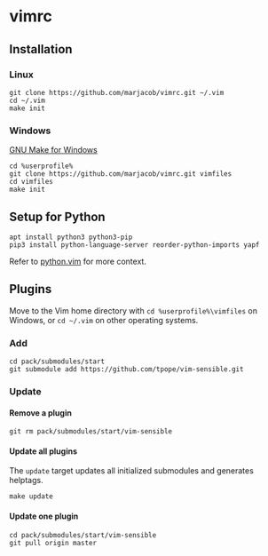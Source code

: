 vimrc
=====

Installation
------------

### Linux

```
git clone https://github.com/marjacob/vimrc.git ~/.vim
cd ~/.vim
make init
```

### Windows

[GNU Make for Windows](http://gnuwin32.sourceforge.net/packages/make.htm)

```
cd %userprofile%
git clone https://github.com/marjacob/vimrc.git vimfiles
cd vimfiles
make init
```

Setup for Python
----------------

```console
apt install python3 python3-pip
pip3 install python-language-server reorder-python-imports yapf
```

Refer to [python.vim](after/ftplugin/python.vim) for more context.

Plugins
-------

Move to the Vim home directory with `cd %userprofile%\vimfiles` on Windows,
or `cd ~/.vim` on other operating systems.

### Add

```
cd pack/submodules/start
git submodule add https://github.com/tpope/vim-sensible.git
```

### Update

#### Remove a plugin

```
git rm pack/submodules/start/vim-sensible
```

#### Update all plugins

The `update` target updates all initialized submodules and generates
helptags.

```
make update
```

#### Update one plugin

```
cd pack/submodules/start/vim-sensible
git pull origin master
```
